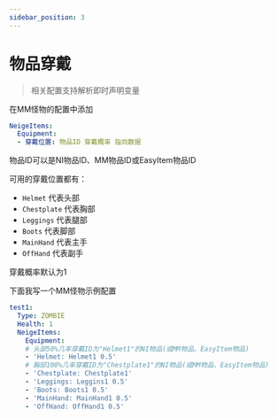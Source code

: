 ```yaml
---
sidebar_position: 3
---
```


# 物品穿戴

> 相关配置支持解析即时声明变量

在MM怪物的配置中添加

```yaml
NeigeItems:
  Equipment:
  - 穿戴位置: 物品ID 穿戴概率 指向数据 
```

物品ID可以是NI物品ID、MM物品ID或EasyItem物品ID

可用的穿戴位置都有：

* `Helmet` 代表头部
* `Chestplate` 代表胸部
* `Leggings` 代表腿部
* `Boots` 代表脚部
* `MainHand` 代表主手
* `OffHand` 代表副手

穿戴概率默认为1

下面我写一个MM怪物示例配置

```yaml
test1:
  Type: ZOMBIE
  Health: 1
  NeigeItems:
    Equipment:
    # 头部50%几率穿戴ID为"Helmet1"的NI物品(或MM物品、EasyItem物品)
    - 'Helmet: Helmet1 0.5'
    # 胸部100%几率穿戴ID为"Chestplate1"的NI物品(或MM物品、EasyItem物品)
    - 'Chestplate: Chestplate1'
    - 'Leggings: Leggins1 0.5'
    - 'Boots: Boots1 0.5'
    - 'MainHand: MainHand1 0.5'
    - 'OffHand: OffHand1 0.5'
```
